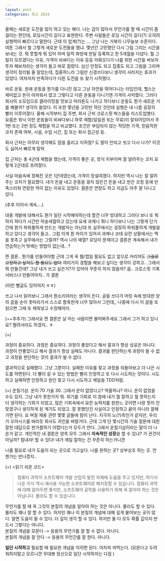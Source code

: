 ```yaml
---
layout: post
categories: 회고 2024
---
```


올해는 새로운 도전을 많이 하고 있는 해다. 나는 겁이 많아서 무언가를 할 때 시간이 좀 걸리는 편인데, 로딩시간이 길다고 표현한다. 
주변 사람들은 로딩 시간이 길다(?) 오히려 실행력이 빠르다고 말한다. 
근데 이 업계(?)는 ... 그냥 나는 거북이 나무늘보 수준이다. 여튼 그래서 뭘 그렇게 새로운 도전들을 했냐. 몇년간 고민했던 다시 그림 그리는 시간을 보내는 것. 뭐 못할게 뭐 있어 하며 덜컥 화방에 한달 등록하고 한 5개월을 다녔다. 뭘 그릴지 모르겠다는 이유, 가격이 비싸다는 이유 등등 미뤄오다가 나를 위한 시간을 써보자 투자 해보자라는 생각이 들고 바로 질렀다. 심신 안정도 되고 집중도 되고 그림을 그리며 생각이 정리될 줄 알았는데, 집중하느라 그림만 신경쓰다보니 생각이 사라지는 효과가 있었다. 여차저차 만족하다가 다른 도전을 또 찾기 시작했다. 

바로 운동. 원래 운동을 뭔가를 다니진 않고 그냥 자연을 뛰어다니는 타입인데, 헬스는 재미없고 돈이 아까워서 였고 그렇다고 다른 운동을 다니기엔 가격이 사악했다. 그러다 회사의 소모임으로 클라이밍을 맛보고 마라톤도 나가고 하다보니 운동도 뭔가 새로운 거를 해볼까? 생각이 들었다. 이 또한 몇년을 고민만 하던 것인데 실행은 내 나름 굉장히 빨리 이루어졌다. 올해 시작부터 집 주변, 회사 근처 크로스핏 박스들을 리스트업했다. 요즘은 워낙 이런 운동들이 비싸다보니 하루 체험(일일권 또는 무료)이 잘되어있어서 주 1번 또는 2번 정도 체험을 하고 비교했다. 
조건은 부담되지 않는 적당한 가격, 믿음직한 코치 존재 여부, 시설, 수업 시간, 집 또는 회사 접근성 등. 

회사 근처는 아무리 생각해도 땀을 흘리고 지하철? 도 말이 안되고 씻고 다시 나가? 이것도 싫어서 빠르게 탈락 

집 근처는 총 4군데 체험을 했는데, 가격이 좋은 곳, 정식 지부이며 잘 알려주는 코치 요렇게 2군데로 추려졌다. 

사실 마음속에 정해진 곳은 1군데였는데, 가격이 망설여졌다. 하지만 역시 나는 잘 알려주는 코치가 필요했다. 내가 돈을 내고 운동을 끊지 않은건 돈을 내고 받은 코칭 등에 만족스러워 연장한 적이 없는 이유도 있었다. 
결론은 연장도 하고 지금도 아주 잘 다니고 있다. 

(추후 이어서 계속....)

대충 개발에 대해서도 뭔가 일단 시작해야하는데 할건 너무 방대하고 그러다 보니 또 뭐하지 하다가 시간만 허송세월하고 있는데 
요새 과제니 뭐니 하다보니 나는 그렇게 단기간에 뭔가 파워풀하게 만드는 개발자는 아닌데 또 실무에서는 굉장히 파워풀하게 개발을 하고 있다고 생각이 들고.. 그럼 이게 뭔 차이가 있어서 과제나 코테 요런 상황에서는 맥을 못추고 실무에서는 그럴까? 역시 나의 예열? 로딩이 문제이고 결론은 계속해서 내가 연습하는거 밖에는 방법이 없는데.. ? 

찐 결론.. 뭔가를 만들어야함 근데 그게 꼭 웹/앱일 필요도 없고 앞으로 커리어도 ~~그걸로 고정하고 싶지도 할 필요도 없다~~ 여러가지 경험을 해보고 싶다는 생각이 강하고.. 그래서 뭐 만들건데? 그냥 내가 쓰고 싶은거?가 있어야 꾸준히 하지 않을까? 음.. 크로스핏 기록 서비스나 만들어야지.. 가 결론 

(이런 뻘글도 있어야지 ㅎㅎ)

쓰고 나서 읽어보니 그래서 뭔소리야라는 생각이 든다. 글을 쓰다가 머릿 속에 방대한 양의 글을 손이 못따라가서 스스로 함축한게 너무 많아서 그런데,, 나중에 다시 이 글을 또 읽으면 그때 또 채워넣고 수정해야지. 

(++추추가)
그래서요 찐 결론은 날 아는 사람이면 물어봐주세요 그래서 그거 하고 있나요? 찔려서라도 하겠지.. ㅎ

(+)

과정이 중요하다. 과정은 중요하다. 과정이 좋았다고 해서 결과가 항상 성공은 아니다. 과정이 안좋았다고 해서 결과가 항상 실패도 아니다. 결과를 판단하는게 과정이 될 수 없고 과정을 판단하는 것이 결과가 될 수 없다. 

결과적으로 실패했다. 그냥 그뿐이다. 실패한 이유를 찾고 과정을 되돌아보고 더 나은 시도를 하면된다. 더 빨리 갈 수 있는 방법은 빨리 인정하고 또 다시 시도하는 것이다. 시도하고 실패하면 인정하고 원인 찾고 다시 시도하고 매일을 TDD처럼. 

(+)
운칠기삼.
운이 70 기술 30. 그래서 운이 없었다고? 억울하냐? 아니. 운이 없었을 수도 있지. 그냥 내가 못한거지 뭐. 
위기를 기회로 이 참에 내가 뭘 잘하고 뭘 못하는지 더 생각하는 기회가 되었고, 많은 기회속에서 요런 능력치를 원한느 곳이면 나랑 핏이 안맞겠구나 생각하게 된 계기도 되었고. 잘 못했던건 사실이고 인정하고 끝이 아니라 잘해가면 된다. 요 며칠 채용 관련 몇몇 글들에 힘이 난다. 지극히 노(?)측인거 같지만, 우리가 오아시스를 바라듯 회사도 귀인을 바랄거다. 근데 그게 단 몇시간의 기술 질문에 대한 잘한 대답으로 판가름하기 어렵다는거 모두가 안다. 그래서 운칠기삼이라는 말이 더 나온거 같고. 개인적인 내 결론은 양측 모두 그래서 **지속적인 성장**을 할 수 있냐? 가 관건이 아닐까? 힘내자! 할 수 있다! 내가 제일 잘하는 건 꾸준히 하는거니깐 

나를 필요로 내가 도움이 되는 곳으로 가고싶다. 나를 원하는 곳? 상부상조 하는 곳. 언젠가는 만나겠지.. 

(+)
<읽기 쉬운 코드> 
>컴퓨터 과학이 소프트웨어 개발 산업의 발전 자체에 도움을 주고 있지만, 여기서 나온 지식 역시 재사용 가능한 소프트웨어로 패키징할 수 있습니다. 컴퓨터 과학에 대해 알아두면 좋지만, 소프트웨어 공학을 사용하기 위해 꼭 알아야 하는 것은 아닙니다. 몰라도 할 수 있습니다.

무언가를 할 때 꼭 그것의 본질의 개념을 알아야 하는 것은 아니다. 몰라도 할 수 있다. 몰라도 꽤나 잘 할 수 있다. 하지만 꽤나 이 본질의 개념에 대해 깊게 물어보는 곳이 많다. 알면 도움이 될 수 있다. 더 깊이 생각 할 수 있다. 하지만 둘 다 모두 확률 값이지 반드시 그렇다는 아니다.    
본질의 개념을 모른다 -> 응용의 무언가를 잘 할 수 없다. 아니다.    
본질의 개념을 잘 안다 -> 응용의 무언간를 잘 한다. 아니다.    

**일단 시작하고** 필요할 때 필요한 개념을 익히면 된다. 어차피 까먹는다. 
(모른다고 두려워하지말고 모르니깐 무대뽀 정신으로 일단 시작하자는 다짐 )
